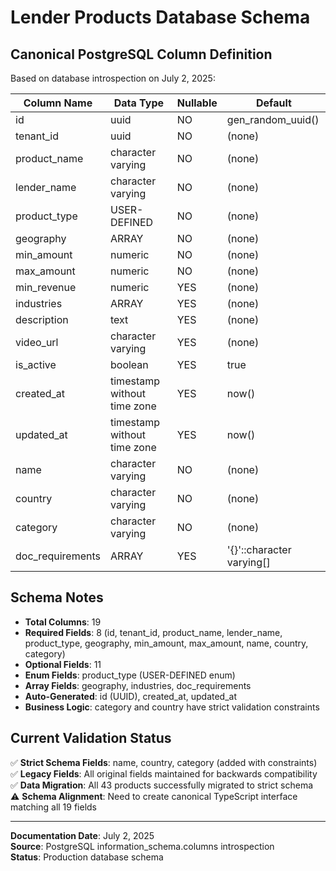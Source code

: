 # Lender Products Database Schema

## Canonical PostgreSQL Column Definition

Based on database introspection on July 2, 2025:

| Column Name | Data Type | Nullable | Default |
|-------------|-----------|----------|---------|
| id | uuid | NO | gen_random_uuid() |
| tenant_id | uuid | NO | (none) |
| product_name | character varying | NO | (none) |
| lender_name | character varying | NO | (none) |
| product_type | USER-DEFINED | NO | (none) |
| geography | ARRAY | NO | (none) |
| min_amount | numeric | NO | (none) |
| max_amount | numeric | NO | (none) |
| min_revenue | numeric | YES | (none) |
| industries | ARRAY | YES | (none) |
| description | text | YES | (none) |
| video_url | character varying | YES | (none) |
| is_active | boolean | YES | true |
| created_at | timestamp without time zone | YES | now() |
| updated_at | timestamp without time zone | YES | now() |
| name | character varying | NO | (none) |
| country | character varying | NO | (none) |
| category | character varying | NO | (none) |
| doc_requirements | ARRAY | YES | '{}'::character varying[] |

## Schema Notes

- **Total Columns**: 19
- **Required Fields**: 8 (id, tenant_id, product_name, lender_name, product_type, geography, min_amount, max_amount, name, country, category)
- **Optional Fields**: 11
- **Enum Fields**: product_type (USER-DEFINED enum)
- **Array Fields**: geography, industries, doc_requirements
- **Auto-Generated**: id (UUID), created_at, updated_at
- **Business Logic**: category and country have strict validation constraints

## Current Validation Status

✅ **Strict Schema Fields**: name, country, category (added with constraints)  
✅ **Legacy Fields**: All original fields maintained for backwards compatibility  
✅ **Data Migration**: All 43 products successfully migrated to strict schema  
⚠️ **Schema Alignment**: Need to create canonical TypeScript interface matching all 19 fields

---

**Documentation Date**: July 2, 2025  
**Source**: PostgreSQL information_schema.columns introspection  
**Status**: Production database schema